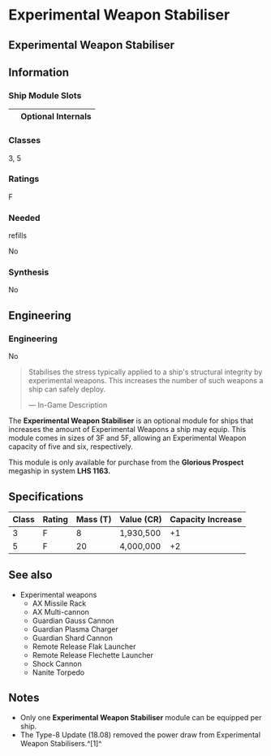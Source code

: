 # Experimental Weapon Stabiliser
## **Experimental Weapon Stabiliser**

		

## Information

### Ship Module Slots
|  | Optional Internals |
| --- | --- |

### Classes

3, 5

### Ratings

F

### Needed
refills

No

### Synthesis

No

## Engineering

###  Engineering

No

> 
> 
> Stabilises the stress typically applied to a ship's structural integrity by experimental weapons. This increases the number of such weapons a ship can safely deploy.
> 
> 
> — In-Game Description
> 

The **Experimental Weapon Stabiliser** is an optional module for ships that increases the amount of Experimental Weapons a ship may equip. This module comes in sizes of 3F and 5F, allowing an Experimental Weapon capacity of five and six, respectively.

This module is only available for purchase from the **Glorious Prospect** megaship in system **LHS 1163.**

## Specifications

| Class | Rating | Mass (T) | Value (CR) | Capacity Increase |
| --- | --- | --- | --- | --- |
| 3 | F | 8 | 1,930,500 | +1 |
| 5 | F | 20 | 4,000,000 | +2 |

## See also

- Experimental weapons
    - AX Missile Rack
    - AX Multi-cannon
    - Guardian Gauss Cannon
    - Guardian Plasma Charger
    - Guardian Shard Cannon
    - Remote Release Flak Launcher
    - Remote Release Flechette Launcher
    - Shock Cannon
    - Nanite Torpedo

## Notes

- Only one **Experimental Weapon Stabiliser** module can be equipped per ship.
- The Type-8 Update (18.08) removed the power draw from Experimental Weapon Stabilisers.^[1]^